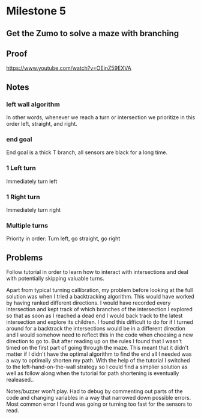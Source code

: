 # Milestone 5
## Get the Zumo to solve a maze with branching

## Proof
https://www.youtube.com/watch?v=OEinZ59EXVA

## Notes
### left wall algorithm
In other words, whenever we reach a turn or intersection we prioritize in this order left, straight, and right.
### end goal
End goal is a thick T branch, all sensors are black for a long time.
### 1 Left turn
Immediately turn left
### 1 Right turn
Immediately turn right
### Multiple turns
Priority in order: Turn left, go straight, go right

## Problems
Follow tutorial in order to learn how to interact with intersections and deal with potentially skipping valuable turns.

Apart from typical turning callibration, my problem before looking at the full solution was when I tried a backtracking algorithm. This would have worked by having ranked different directions. I would have recorded every intersection and kept track of which branches of the intersection I explored so that as soon as I reached a dead end I would back track to the latest intersection and explore its children. I found this difficult to do for if I turned around for a backtrack the intersections would be in a different direction and I would somehow need to reflect this in the code when choosing a new direction to go to. But after reading up on the rules I found that  I wasn't timed on the first part of going through the maze. This meant that it didn't matter if I didn't have the optimal algorithm to find the end all I needed was a way to optimally shorten my path. With the help of the tutorial I switched to the left-hand-on-the-wall strategy so I could find a simplier solution as well as follow along when the tutorial for path shortening is eventually realeased..

Notes/buzzer won't play. Had to debug by commenting out parts of the code and changing variables in a way that narrowed down possible errors. Most common error I found was going or turning too fast for the sensors to read.

